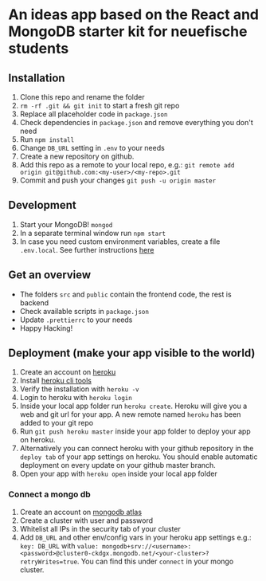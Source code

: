 # An ideas app based on the React and MongoDB starter kit for neuefische students

## Installation
1. Clone this repo and rename the folder
1. `rm -rf .git && git init` to start a fresh git repo
1. Replace all placeholder code in `package.json`
1. Check dependencies in `package.json` and remove everything you don't need
1. Run `npm install`
1. Change `DB_URL` setting in `.env` to your needs
1. Create a new repository on github.
1. Add this repo as a remote to your local repo, e.g.: `git remote add origin git@github.com:<my-user>/<my-repo>.git`
1. Commit and push your changes `git push -u origin master` 

## Development
1. Start your MongoDB! `mongod`
1. In a separate terminal window run `npm start`
1. In case you need custom environment variables, create a file `.env.local`. See further instructions [here](https://facebook.github.io/create-react-app/docs/adding-custom-environment-variables)

## Get an overview
- The folders `src` and `public` contain the frontend code, the rest is backend
- Check available scripts in `package.json`
- Update `.prettierrc` to your needs
- Happy Hacking!

## Deployment (make your app visible to the world)
1. Create an account on [heroku](https://heroku.com)
1. Install [heroku cli tools](https://devcenter.heroku.com/articles/heroku-cli)
1. Verify the installation with `heroku -v`
1. Login to heroku with `heroku login`
1. Inside your local app folder run `heroku create`. Heroku will give you a web and git url for your app. A new remote named `heroku` has been added to your git repo 
1. Run `git push heroku master` inside your app folder to deploy your app on heroku.
1. Alternatively you can connect heroku with your github repository in the `deploy tab` of your app settings on heroku. You should enable automatic deployment on every update on your github master branch.
1. Open your app with `heroku open` inside your local app folder

### Connect a mongo db
1. Create an account on [mongodb atlas](https://www.mongodb.com/cloud/atlas)
1. Create a cluster with user and password
1. Whitelist all IPs in the security tab of your cluster
1. Add `DB_URL` and other env/config vars in your heroku app settings e.g.: `key: DB_URL` with `value: mongodb+srv://<username>:<password>@cluster0-ckdgx.mongodb.net/<your-cluster>?retryWrites=true`. You can find this under `connect` in your mongo cluster.

